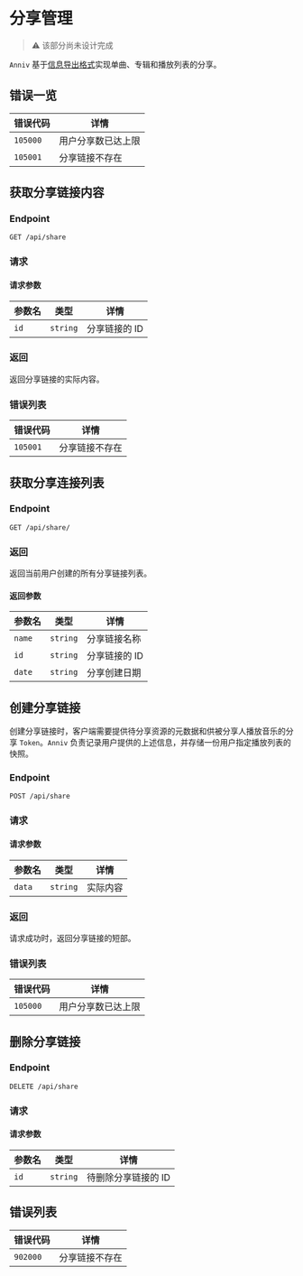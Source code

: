 # 分享管理

> ⚠️ 该部分尚未设计完成

`Anniv` 基于[信息导出格式](./export-format/00.readme.md)实现单曲、专辑和播放列表的分享。

## 错误一览

| 错误代码 | 详情               |
| -------- | ------------------ |
| `105000` | 用户分享数已达上限 |
| `105001` | 分享链接不存在     |

## 获取分享链接内容

### Endpoint

`GET /api/share`

### 请求

#### 请求参数

| 参数名 | 类型     | 详情          |
| ------ | -------- | ------------- |
| `id`   | `string` | 分享链接的 ID |

### 返回

返回分享链接的实际内容。

### 错误列表

| 错误代码 | 详情           |
| -------- | -------------- |
| `105001` | 分享链接不存在 |

## 获取分享连接列表

### Endpoint

`GET /api/share/`

### 返回

返回当前用户创建的所有分享链接列表。

#### 返回参数

| 参数名 | 类型     | 详情          |
| ------ | -------- | ------------- |
| `name` | `string` | 分享链接名称  |
| `id`   | `string` | 分享链接的 ID |
| `date` | `string` | 分享创建日期  |

## 创建分享链接

创建分享链接时，客户端需要提供待分享资源的元数据和供被分享人播放音乐的分享 `Token`。`Anniv` 负责记录用户提供的上述信息，并存储一份用户指定播放列表的快照。

### Endpoint

`POST /api/share`

### 请求

#### 请求参数

| 参数名 | 类型     | 详情     |
| ------ | -------- | -------- |
| `data` | `string` | 实际内容 |

### 返回

请求成功时，返回分享链接的短部。

### 错误列表

| 错误代码 | 详情               |
| -------- | ------------------ |
| `105000` | 用户分享数已达上限 |

## 删除分享链接

### Endpoint

`DELETE /api/share`

### 请求

#### 请求参数

| 参数名 | 类型     | 详情                |
| ------ | -------- | ------------------- |
| `id`   | `string` | 待删除分享链接的 ID |

## 错误列表

| 错误代码 | 详情           |
| -------- | -------------- |
| `902000` | 分享链接不存在 |
